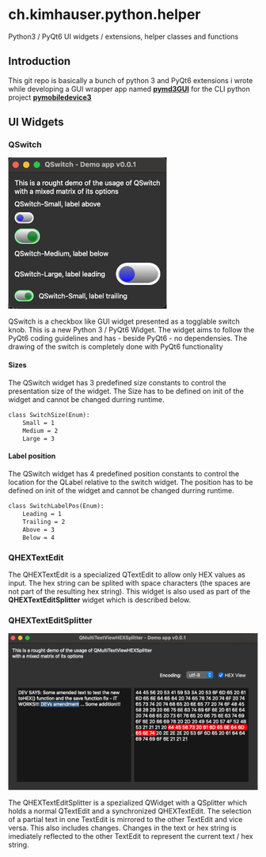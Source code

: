 # ch.kimhauser.python.helper
Python3 / PyQt6 UI widgets / extensions, helper classes and functions

## Introduction
This git repo is basically a bunch of python 3 and PyQt6 extensions i wrote while developing a GUI wrapper app named [**pymd3GUI**](https://github.com/jetedonner/pymd3GUI) for the CLI python project [**pymobiledevice3**](https://github.com/doronz88/pymobiledevice3)


## UI Widgets
### QSwitch
![QSwitch Demo-App](_img/2023-12-28-QSwitch-Demo-App-Window-resized-02.png)

QSwitch is a checkbox like GUI widget presented as a togglable switch knob. This is a new Python 3 / PyQt6 Widget. The widget aims to follow the PyQt6 coding guidelines and has - beside PyQt6 - no dependensies. The drawing of the switch is completely done with PyQt6 functionality

#### Sizes
The QSwitch widget has 3 predefined size constants to control the presentation size of the widget. The Size has to be defined on init of the widget and cannot be changed durring runtime.
```
class SwitchSize(Enum):
	Small = 1
	Medium = 2
	Large = 3
```

#### Label position
The QSwitch widget has 4 predefined position constants to control the location for the QLabel relative to the switch widget. The position has to be defined on init of the widget and cannot be changed durring runtime.
```
class SwitchLabelPos(Enum):
	Leading = 1
	Trailing = 2
	Above = 3
	Below = 4
```


### QHEXTextEdit
The QHEXTextEdit is a specialized QTextEdit to allow only HEX values as input. The hex string can be splited with space characters (the spaces are not part of the resulting hex string). This widget is also used as part of the **QHEXTextEditSplitter** widget which is described below. 

### QHEXTextEditSplitter

![2023-12-28-QMultiTextViewHEXSplitter-Demo-App-Window-resized-02.png](_img/2023-12-28-QTextEditHEXSplitter-Demo-App-Window-resized-02.png)

The QHEXTextEditSplitter is a spezialized QWidget with a QSplitter which holds a normal QTextEdit and a synchronized QHEXTextEdit. The selection of a partial text in one TextEdit is mirrored to the other TextEdit and vice versa. This also includes changes. Changes in the text or hex string is imediately reflected to the other TextEdit to represent the current text / hex string.